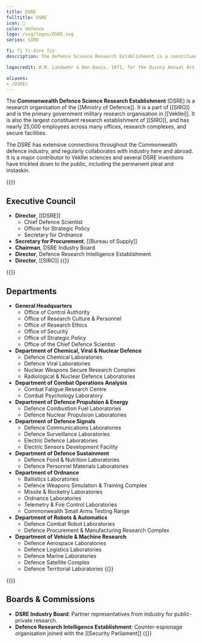 ```yaml
---
title: DSRE
fulltitle: DSRE
icon: 🔬
color: defence
logo: /svg/logos/DSRE.svg
series: SIRO

fi: fi fi-dsre fis
description: The Defence Science Research Establishment is a constituent research organisation of SIRO dedicated to military, armament, chemical and aerospace research.

logocredit: W.M. Landwehr & Don Davis, 1971, for the Quincy Annual Art Show

aliases:
- /DSRE/
---
```

The <span class="fi fi-dsre fis"></span> **Commonwealth Defence Science Research Establishment** (DSRE) is a research organisation of the [[Ministry of Defence]]. It is a part of [[SIRO]] and is the primary government military research organisation in [[Vekllei]]. It is also the largest constituent research establishment of [[SIRO]], and has nearly 25,000 employees across many offices, research complexes, and secure facilities.

The DSRE has extensive connections throughout the Commonwealth defence industry, and regularly collaborates with industry here and abroad. It is a major contributor to Vekllei sciences and several DSRE inventions have trickled down to the public, including the permanent pleat and instaskin.

{{<note>}}
## Executive Council

* **Director**, [[DSRE]]
	* Chief Defence Scientist
	* Officer for Strategic Policy
	* Secretary for Ordnance
* **Secretary for Procurement**, [[Bureau of Supply]]
* **Chairman**, DSRE Industry Board
* **Director**, Defence Research Intelligence Establishment
* **Director**, [[SIRO]]
{{</note>}}

{{<note>}}
## Departments
* **General Headquarters**
	* Office of Control Authority
	* Office of Research Culture & Personnel
	* Office of Research Ethics
	* Office of Security
	* Office of Strategic Policy
	* Office of the Chief Defence Scientist
* **Department of Chemical, Viral & Nuclear Defence**
	* Defence Chemical Laboratories
	* Defence Viral Laboratories
	* Nuclear Weapons Secure Research Complex
	* Radiological & Nuclear Defence Laboratories
* **Department of Combat Operations Analysis**
	* Combat Fatigue Research Centre
	* Combat Psychology Laboratory
* **Department of Defence Propulsion & Energy**
	* Defence Combustion Fuel Laboratories
	* Defence Nuclear Propulsion Laboratories
* **Department of Defence Signals**
	* Defence Communications Laboratories
	* Defence Surveillance Laboratories
	* Electric Defence Laboratories
	* Electric Sensors Development Facility
* **Department of Defence Sustainment**
	* Defence Food & Nutrition Laboratories
	* Defence Personnel Materials Laboratories
* **Department of Ordnance**
	* Ballistics Laboratories
	* Defence Weapons Simulation & Training Complex
	* Missile & Rocketry Laboratories
	* Ordnance Laboratories
	* Telemetry & Fire Control Laboratories
	* Commonwealth Small Arms Testing Range
* **Department of Robots & Automatics**
	* Defence Combat Robot Laboratories
	* Defence Procurement & Manufacturing Research Complex
* **Department of Vehicle & Machine Research**
	* Defence Aerospace Laboratories
	* Defence Logistics Laboratories
	* Defence Marine Laboratories
	* Defence Satellite Complex
	* Defence Territorial Laboratories
{{</note>}}

{{<note>}}
## Boards & Commissions

* **DSRE Industry Board**: Partner representatives from industry for public-private research.
* **Defence Research Intelligence Establishment**: Counter-espionage organisation joined with the [[Security Parliament]]
{{</note>}}